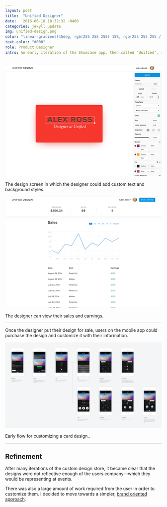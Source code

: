 ```yaml
---
layout: post
title:  "Unified Designer"
date:   2016-06-18 18:32:32 -0400
categories: jekyll update
img: unified-design.png
color: "linear-gradient(45deg, rgb(255 255 255) 15%, rgb(255 255 255 / 26%) 100%)"
text-color: "#000"
role: Product Designer
intro: An early iteration of the Showcase app, then called "Unified", involved an online design tool in which professional designers could create and sell card design templates on a marketplace within the app.
---
```


<!--![portal mac](/img/portal-macfront.png)-->

![portal 1](/img/portal1.jpg)

<div class="caption">The design screen in which the designer could add custom text and background styles.</div>

![portal 1](/img/portal2.jpg)

<div class="caption">The designer can view their sales and earnings.</div>

<hr>

Once the designer put their design for sale, users on the mobile app could purchase the design and customize it with their information.

![portal 1](/img/designStore1.png)

<div class="caption">Early flow for customizing a card design..</div>

<hr>

<div class="row">
  <div class="col-sm-6">
    <h2 class="section-left">Refinement</h2>
  </div>
  <div class="col-sm-6">
    <p>After many iterations of the custom design store, it became clear that the designs were not reflective enough of the users company—which they would be representing at events.</p>
    <p>There was also a large amount of work required from the user in order to customize them. I decided to move towards a simpler, <a href="/showcase-app">brand oriented approach</a>.</p>
  </div>
</div>
<br/>
